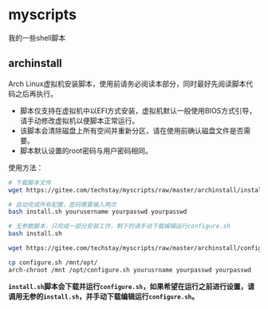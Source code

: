 # myscripts

我的一些shell脚本

## archinstall

Arch Linux虚拟机安装脚本，使用前请务必阅读本部分，同时最好先阅读脚本代码之后再执行。

- 脚本仅支持在虚拟机中以EFI方式安装，虚拟机默认一般使用BIOS方式引导，请手动修改虚拟机以便脚本正常运行。
- 该脚本会清除磁盘上所有空间并重新分区，请在使用前确认磁盘文件是否需要。
- 脚本默认设置的root密码与用户密码相同。

使用方法：

```bash
# 下载脚本文件
wget https://gitee.com/techstay/myscripts/raw/master/archinstall/install.sh

# 自动完成所有配置，密码需要输入两次
bash install.sh yourusername yourpasswd yourpasswd

# 无参数脚本，只完成一部分安装工作，剩下的请手动下载编辑运行configure.sh
bash install.sh

wget https://gitee.com/techstay/myscripts/raw/master/archinstall/configure.sh

cp configure.sh /mnt/opt/
arch-chroot /mnt /opt/configure.sh yourusrname yourpasswd yourpasswd
```

**`install.sh`脚本会下载并运行`configure.sh`，如果希望在运行之前进行设置，请调用无参的`install.sh`，并手动下载编辑运行`configure.sh`。**
